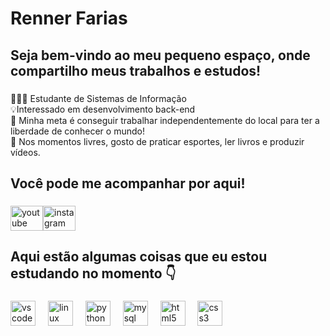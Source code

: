 <h1 align="left">Renner Farias</h1>

###

<h2 align="left">Seja bem-vindo ao meu pequeno espaço, onde compartilho meus trabalhos e estudos!</h2>

###

<p align="left">👨🏻‍💻 Estudante de Sistemas de Informação<br>💡Interessado em desenvolvimento back-end <br>🎯 Minha meta é conseguir trabalhar independentemente do local para ter a liberdade de conhecer o mundo!<br>💭 Nos momentos livres, gosto de praticar esportes, ler livros e produzir vídeos.</p>

###

<h2 align="left">Você pode me acompanhar por aqui!</h2>

###

<div align="left">
  <a href="https://www.youtube.com/@rennerfarias" target="_blank"><img src="https://raw.githubusercontent.com/maurodesouza/profile-readme-generator/master/src/assets/icons/social/youtube/default.svg" width="52" height="40" alt="youtube logo"/></a><a href="https://www.instagram.com/rennerfarias_/" target="_blank"><img src="https://raw.githubusercontent.com/maurodesouza/profile-readme-generator/master/src/assets/icons/social/instagram/default.svg" width="52" height="40" alt="instagram logo"/></a>
</div>

###

<h2 align="left">Aqui estão algumas coisas que eu estou estudando no momento 👇</h2>

###

<div align="left">
  <img src="https://cdn.jsdelivr.net/gh/devicons/devicon/icons/vscode/vscode-original.svg" height="40" alt="vscode logo"  />
  <img width="12" />
  <img src="https://cdn.jsdelivr.net/gh/devicons/devicon/icons/linux/linux-original.svg" height="40" alt="linux logo"  />
  <img width="12" />
  <img src="https://cdn.jsdelivr.net/gh/devicons/devicon/icons/python/python-original.svg" height="40" alt="python logo"  />
  <img width="12" />
  <img src="https://cdn.jsdelivr.net/gh/devicons/devicon/icons/mysql/mysql-original.svg" height="40" alt="mysql logo"  />
  <img width="12" />
  <img src="https://cdn.jsdelivr.net/gh/devicons/devicon/icons/html5/html5-original.svg" height="40" alt="html5 logo"  />
  <img width="12" />
  <img src="https://cdn.jsdelivr.net/gh/devicons/devicon/icons/css3/css3-original.svg" height="40" alt="css3 logo"  />
</div>

###
